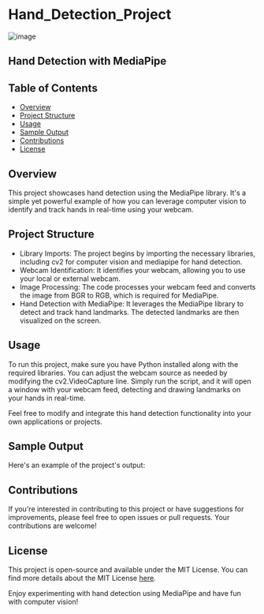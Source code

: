 # Hand_Detection_Project

![image](https://github.com/ChidimmaIdika/Hand_Detection_Project/assets/137975543/c66541fc-c0d8-4103-ba79-09280256410c)

## Hand Detection with MediaPipe

## Table of Contents
- [Overview](#overview)
- [Project Structure](#project-structure)
- [Usage](#usage)
- [Sample Output](#sample-output)
- [Contributions](#contributions)
- [License](#license)

## Overview
This project showcases hand detection using the MediaPipe library. It's a simple yet powerful example of how you can leverage computer vision to identify and track hands in real-time using your webcam.

## Project Structure
- Library Imports: The project begins by importing the necessary libraries, including cv2 for computer vision and mediapipe for hand detection.
- Webcam Identification: It identifies your webcam, allowing you to use your local or external webcam.
- Image Processing: The code processes your webcam feed and converts the image from BGR to RGB, which is required for MediaPipe.
- Hand Detection with MediaPipe: It leverages the MediaPipe library to detect and track hand landmarks. The detected landmarks are then visualized on the screen.

## Usage
To run this project, make sure you have Python installed along with the required libraries. You can adjust the webcam source as needed by modifying the cv2.VideoCapture line. Simply run the script, and it will open a window with your webcam feed, detecting and drawing landmarks on your hands in real-time.

Feel free to modify and integrate this hand detection functionality into your own applications or projects.

## Sample Output
Here's an example of the project's output:



## Contributions
If you're interested in contributing to this project or have suggestions for improvements, please feel free to open issues or pull requests. Your contributions are welcome!

## License
This project is open-source and available under the MIT License. You can find more details about the MIT License [here](https://opensource.org/license/mit/).

Enjoy experimenting with hand detection using MediaPipe and have fun with computer vision!

